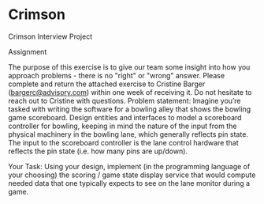 Crimson
=======

Crimson Interview Project

Assignment

The purpose of this exercise is to give our team some insight into how you approach problems - there is no "right" or "wrong" answer. Please complete and return the attached exercise to Cristine Barger (bargerc@advisory.com) within one week of receiving it. Do not hesitate to reach out to Cristine with questions. 
Problem statement:
Imagine you’re tasked with writing the software for a bowling alley that shows the bowling game scoreboard.
Design entities and interfaces to model a scoreboard controller for bowling, keeping in mind the nature of the input from the physical machinery in the bowling lane, which generally reflects pin state.
The input to the scoreboard controller is the lane control hardware that reflects the pin state (i.e. how many pins are up/down).

Your Task: 
Using your design, implement (in the programming language of your choosing) the scoring / game state display service that would compute needed data that one typically expects to see on the lane monitor during a game.
